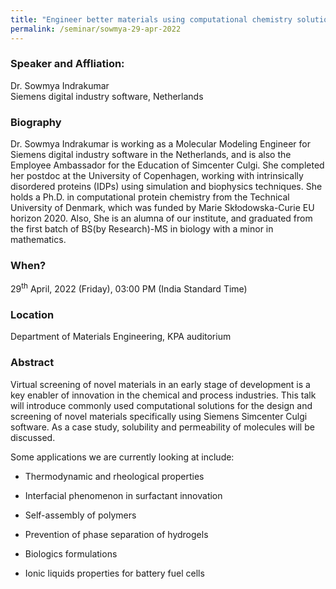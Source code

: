 ```yaml
---
title: "Engineer better materials using computational chemistry solutions (29/04/22)"
permalink: /seminar/sowmya-29-apr-2022
---
```


### Speaker and Affliation:
Dr. Sowmya Indrakumar<br>
Siemens digital industry software, Netherlands

### Biography
Dr. Sowmya Indrakumar is working as a Molecular Modeling Engineer for Siemens digital industry software in the Netherlands, and is also the Employee Ambassador for the Education of Simcenter Culgi. She completed her postdoc at the University of Copenhagen, working with intrinsically disordered proteins (IDPs) using simulation and biophysics techniques. She holds a Ph.D. in computational protein chemistry from the Technical University of Denmark, which was funded by Marie Skłodowska-Curie EU horizon 2020. Also, She is an alumna of our institute, and graduated from the first batch of BS(by Research)-MS in biology with a minor in mathematics. 

### When?
29<sup>th</sup> April, 2022 (Friday), 03:00 PM (India Standard Time)

### Location
Department of Materials Engineering, KPA auditorium

### Abstract
Virtual screening of novel materials in an early stage of development is a key enabler of innovation in the chemical and process industries. This talk will introduce commonly used computational solutions for the design and screening of novel materials specifically using Siemens Simcenter Culgi software. As a case study, solubility and permeability of molecules will be discussed.

Some applications we are currently looking at include:

- Thermodynamic and rheological properties

- Interfacial phenomenon in surfactant innovation

- Self-assembly of polymers

- Prevention of phase separation of hydrogels

- Biologics formulations

- Ionic liquids properties for battery fuel cells